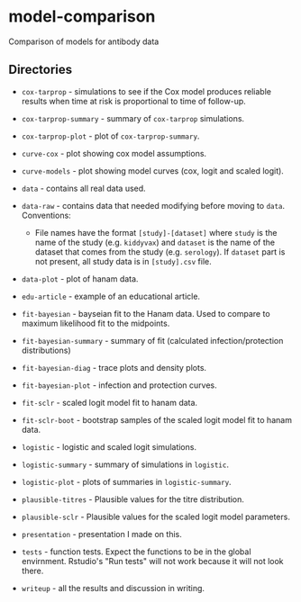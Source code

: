 # model-comparison

Comparison of models for antibody data

## Directories

* `cox-tarprop` - simulations to see if the Cox model produces reliable results when time at risk is proportional to time of follow-up.

* `cox-tarprop-summary` - summary of `cox-tarprop` simulations.

* `cox-tarprop-plot` - plot of `cox-tarprop-summary`.

* `curve-cox` - plot showing cox model assumptions.

* `curve-models` - plot showing model curves (cox, logit and scaled logit).

* `data` - contains all real data used.

* `data-raw` - contains data that needed modifying before moving to `data`. Conventions:
  * File names have the format `[study]-[dataset]` where `study` is the name of the study (e.g. `kiddyvax`) and `dataset` is the name of the dataset that comes from the study (e.g. `serology`). If `dataset` part is not present, all study data is in `[study].csv` file.

* `data-plot` - plot of hanam data.

* `edu-article` - example of an educational article.

* `fit-bayesian` - bayseian fit to the Hanam data. Used to compare to maximum
likelihood fit to the midpoints.

* `fit-bayesian-summary` - summary of fit (calculated infection/protection distributions)

* `fit-bayesian-diag` - trace plots and density plots.

* `fit-bayesian-plot` - infection and protection curves.

* `fit-sclr` - scaled logit model fit to hanam data.

* `fit-sclr-boot` - bootstrap samples of the scaled logit model fit to hanam
data.

* `logistic` - logistic and scaled logit simulations.

* `logistic-summary` - summary of simulations in `logistic`.

* `logistic-plot` - plots of summaries in `logistic-summary`.

* `plausible-titres` - Plausible values for the titre distribution.

* `plausible-sclr` - Plausible values for the scaled logit model parameters.

* `presentation` - presentation I made on this.

* `tests` - function tests. Expect the functions to be in the global envirnment. Rstudio's "Run tests" will not work because it will not look there.

* `writeup` - all the results and discussion in writing.
